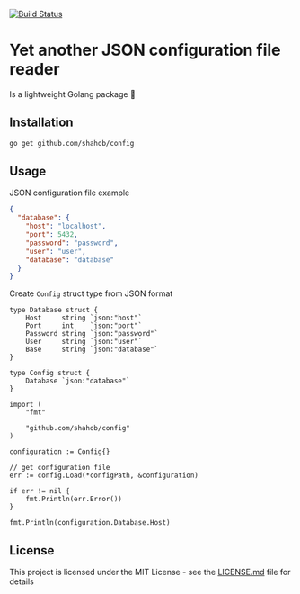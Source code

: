 [![Build Status](https://travis-ci.org/shahob/config.svg?branch=master)](https://travis-ci.org/shahob/config)

# Yet another JSON configuration file reader

Is a lightweight Golang package :beer:

## Installation

```bash
go get github.com/shahob/config
```

## Usage

JSON configuration file example

```json
{
  "database": {
    "host": "localhost",
    "port": 5432,
    "password": "password",
    "user": "user",
    "database": "database"
  }
}
```

Create `Config` struct type from JSON format

```golang
type Database struct {
	Host     string `json:"host"`
	Port     int    `json:"port"`
	Password string `json:"password"`
	User     string `json:"user"`
	Base     string `json:"database"`
}

type Config struct {
	Database `json:"database"`
}
```

```golang
import (
	"fmt"

	"github.com/shahob/config"
)

configuration := Config{}

// get configuration file
err := config.Load(*configPath, &configuration)

if err != nil {
	fmt.Println(err.Error())
}

fmt.Println(configuration.Database.Host)
```



## License

This project is licensed under the MIT License - see the [LICENSE.md](LICENSE) file for details